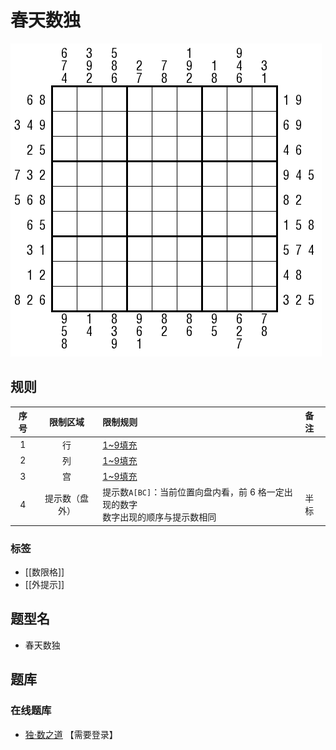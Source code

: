# 春天数独

![题](../../../images/sudoku/春天数独.png)

## 规则

| 序号  |  限制区域   | 限制规则                                               | 备注  |
|:---:|:-------:|:---------------------------------------------------|:----|
|  1  |    行    | [1~9填充]                                            |     |
|  2  |    列    | [1~9填充]                                            |     |
|  3  |    宫    | [1~9填充]                                            |     |
|  4  | 提示数（盘外） | 提示数`A[BC]`：当前位置向盘内看，前 6 格一定出现的数字<br/>数字出现的顺序与提示数相同 | 半标  |

### 标签

- [[数限格]]
- [[外提示]]

## 题型名

- 春天数独

## 题库

### 在线题库

- [独·数之道](http://www.sudokufans.org.cn/lx/game.index.php?type=ts2) 【需要登录】

[1~9填充]: ../../../rules.md#1to9填充
